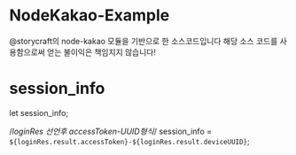 # NodeKakao-Example
@storycraft의 node-kakao 모듈을 기반으로 한 소스코드입니다
해당 소스 코드를 사용함으로써 얻는 불이익은 책임지지 않습니다!

# session_info
let session_info;

/*loginRes 선언후 accessToken-UUID형식*/
session_info = `${loginRes.result.accessToken}-${loginRes.result.deviceUUID}`;

